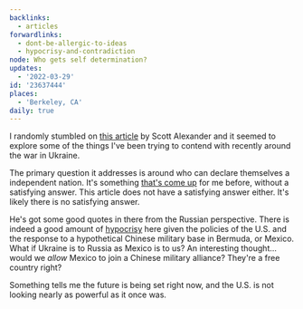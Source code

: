 ```yaml
---
backlinks:
  - articles
forwardlinks:
  - dont-be-allergic-to-ideas
  - hypocrisy-and-contradiction
node: Who gets self determination?
updates:
  - '2022-03-29'
id: '23637444'
places:
  - 'Berkeley, CA'
daily: true
---
```


I randomly stumbled on [this article](https://astralcodexten.substack.com/p/who-gets-self-determination) by Scott Alexander and it seemed to explore some of the things I've been trying to contend with recently around the war in Ukraine. 

The primary question it addresses is around who can declare themselves a independent nation. It's something [that's come up](dont-be-allergic-to-ideas.md) for me before, without a satisfying answer. This article does not have a satisfying answer either. It's likely there is no satisfying answer. 

He's got some good quotes in there from the Russian perspective. There is indeed a good amount of [hypocrisy](hypocrisy-and-contradiction.md) here given the policies of the U.S. and the response to a hypothetical Chinese military base in Bermuda, or Mexico. What if Ukraine is to Russia as Mexico is to us? An interesting thought... would we *allow* Mexico to join a Chinese military alliance? They're a free country right?

Something tells me the future is being set right now, and the U.S. is not looking nearly as powerful as it once was. 
